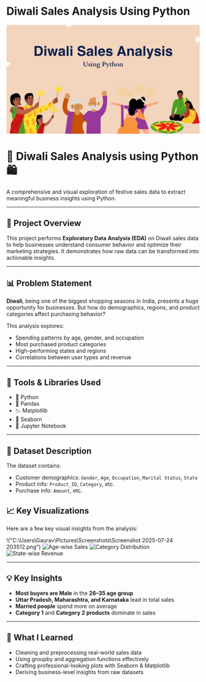 # Diwali Sales Analysis Using Python

![Diwali Sales Logo](https://github.com/Gaurav130421/Diwali-Sales-Analysis/blob/main/Diwali%20sales%20logo.jpg)



# 🎇 Diwali Sales Analysis using Python 🛍️

A comprehensive and visual exploration of festive sales data to extract meaningful business insights using Python.

---

## 📌 Project Overview

This project performs **Exploratory Data Analysis (EDA)** on Diwali sales data to help businesses understand consumer behavior and optimize their marketing strategies. It demonstrates how raw data can be transformed into actionable insights.

---

## 📊 Problem Statement

**Diwali**, being one of the biggest shopping seasons in India, presents a huge opportunity for businesses. But how do demographics, regions, and product categories affect purchasing behavior?

This analysis explores:
- Spending patterns by age, gender, and occupation
- Most purchased product categories
- High-performing states and regions
- Correlations between user types and revenue

---

## 🧰 Tools & Libraries Used

- 🐍 Python
- 📘 Pandas
- 📉 Matplotlib
- 🎨 Seaborn
- 🧪 Jupyter Notebook

---

## 📁 Dataset Description

The dataset contains:
- Customer demographics: `Gender`, `Age`, `Occupation`, `Marital Status`, `State`
- Product info: `Product_ID`, `Category`, etc.
- Purchase info: `Amount`, etc.



## 📈 Key Visualizations

Here are a few key visual insights from the analysis:

!("C:\Users\Gaurav\Pictures\Screenshots\Screenshot 2025-07-24 203512.png")
<img src="images/age_vs_sales.png" alt="Age-wise Sales" width="600"/>
<img src="images/category_distribution.png" alt="Category Distribution" width="600"/>
<img src="images/state_sales.png" alt="State-wise Revenue" width="600"/>


---

## 💡 Key Insights

- **Most buyers are Male** in the **26–35 age group**
- **Uttar Pradesh, Maharashtra, and Karnataka** lead in total sales
- **Married people** spend more on average
- **Category 1** and **Category 2 products** dominate in sales

---

## 🧠 What I Learned

- Cleaning and preprocessing real-world sales data
- Using groupby and aggregation functions effectively
- Crafting professional-looking plots with Seaborn & Matplotlib
- Deriving business-level insights from raw datasets


